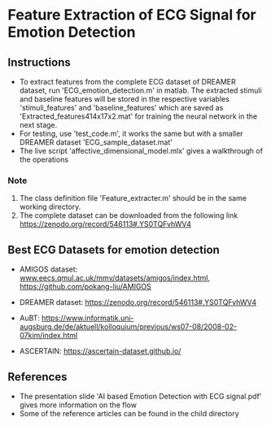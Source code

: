 # Feature Extraction of ECG Signal for Emotion Detection
## Instructions 
- To extract features from the complete ECG dataset of DREAMER dataset, run 'ECG_emotion_detection.m' in matlab. The extracted stimuli and baseline features will be stored in the respective variables 'stimuli_features' and 'baseline_features' which are saved as 'Extracted_features414x17x2.mat' for training the neural network in the next stage.
- For testing, use 'test_code.m', it works the same but with a smaller DREAMER dataset 'ECG_sample_dataset.mat'
- The live script 'affective_dimensional_model.mlx' gives a walkthrough of the operations

### Note
1) The class definition file 'Feature_extracter.m' should be in the same working directory.
2) The complete dataset can be downloaded from the following link https://zenodo.org/record/546113#.YS0TQFvhWV4
 
## Best ECG Datasets for emotion detection

- AMIGOS dataset: 
www.eecs.qmul.ac.uk/mmv/datasets/amigos/index.html, 
https://github.com/pokang-liu/AMIGOS

- DREAMER dataset:
https://zenodo.org/record/546113#.YS0TQFvhWV4

- AuBT:
https://www.informatik.uni-augsburg.de/de/aktuell/kolloquium/previous/ws07-08/2008-02-07kim/index.html

- ASCERTAIN:
https://ascertain-dataset.github.io/

## References 

- The presentation slide 'AI based Emotion Detection with ECG signal.pdf' gives more information on the flow
- Some of the reference articles can be found in the child directory
